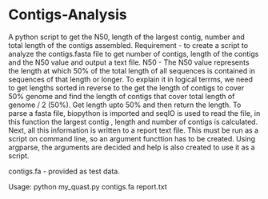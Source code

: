 # Contigs-Analysis
A python script to get the N50, length of the largest contig, number and total length of the contigs assembled.
Requirement - to create a script to analyze the contigs.fasta file to get number of contigs, length of the contigs and the N50 value and output a text file.
N50 - The N50 value represents the length at which 50% of the total length of all sequences is contained in sequences of that length or longer.
To explain it in logical terrms, we need to get lengths sorted in reverse to the get the length of contigs to cover 50% genome and find the length of contigs that cover total length of genome / 2 (50%). Get length upto 50% and then return the length.
To parse a fasta file, biopython is imported and seqIO is used to read the file, in this function the largest contig , length and number of contigs is calculated.
Next, all this information is written to a report text file.
This must be run as a script on command line, so an argument functtion has to be created.
Using argparse, the arguments are decided and help is also created to use it as a script.


contigs.fa - provided as test data.

Usage:
python my_quast.py contigs.fa report.txt
